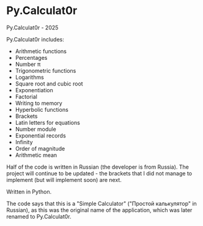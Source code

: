 # Py.Calculat0r
Py.Calculat0r - 2025

Py.Calculat0r includes:
- Arithmetic functions
- Percentages
- Number π
- Trigonometric functions
- Logarithms
- Square root and cubic root
- Exponentiation
- Factorial
- Writing to memory
- Hyperbolic functions
- Brackets
- Latin letters for equations
- Number module
- Exponential records
- Infinity
- Order of magnitude
- Arithmetic mean

Half of the code is written in Russian (the developer is from Russia). The project will continue to be updated - the brackets that I did not manage to implement (but will implement soon) are next. 

Written in Python.

The code says that this is a "Simple Calculator" ("Простой калькулятор" in Russian), as this was the original name of the application, which was later renamed to Py.Calculat0r.




